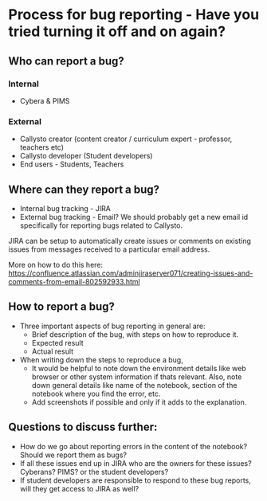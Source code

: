 # Process for bug reporting - Have you tried turning it off and on again?

## Who can report a bug?

### Internal 
* Cybera & PIMS

### External
* Callysto creator (content creator / curriculum expert - professor, teachers etc)
* Callysto developer (Student developers)
* End users - Students, Teachers

## Where can they report a bug?

* Internal bug tracking - JIRA
* External bug tracking - Email? We should probably get a new email id specifically for reporting bugs related to Callysto.

JIRA can be setup to automatically create issues or comments on existing issues from messages received to a particular email address.

More on how to do this here: https://confluence.atlassian.com/adminjiraserver071/creating-issues-and-comments-from-email-802592933.html

## How to report a bug?

* Three important aspects of bug reporting in general are:
    * Brief description of the bug, with steps on how to reproduce it.
    * Expected result
    * Actual result 
* When writing down the steps to reproduce a bug,
    *  It would be helpful to note down the environment details like web browser or other system information if thats relevant. Also, note down general details like name of the notebook, section of the notebook where you find the error, etc.
    * Add screenshots if possible and only if it adds to the explanation.

## Questions to discuss further:
* How do we go about reporting errors in the content of the notebook? Should we report them as bugs?
* If all these issues end up in JIRA who are the owners for these issues? Cyberans? PIMS? or the student developers?
* If student developers are responsible to respond to these bug reports, will they get access to JIRA as well?



